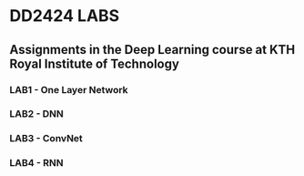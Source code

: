 # DD2424 LABS

## Assignments in the Deep Learning course at KTH Royal Institute of Technology

### LAB1 - One Layer Network 
### LAB2 - DNN
### LAB3 - ConvNet
### LAB4 - RNN
